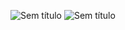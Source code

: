 ![Sem título](https://github.com/bbfdev/twitch-api-test/assets/11894034/08ead5bb-6f86-4f2e-accd-0fa0d8161c66)
![Sem título](https://github.com/bbfdev/twitch-api-test/assets/11894034/73357aa0-06b9-43b8-9666-5ef982fd1eb4)
